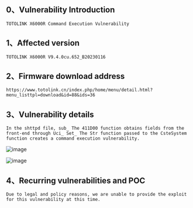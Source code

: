 ## 0、Vulnerability Introduction

```
TOTOLINK X6000R Command Execution Vulnerability
```

## 1、Affected version

```
TOTOLINK X6000R V9.4.0cu.652_B20230116
```

## 2、Firmware download address

```
https://www.totolink.cn/index.php/home/menu/detail.html?menu_listtpl=download&id=88&ids=36
```

## 3、Vulnerability details

```
In the shttpd file, sub_ The 411D00 function obtains fields from the front-end through Uci_ Set_ The Str function passed to the CsteSystem function creates a command execution vulnerability.
```

![image](https://github.com/XYIYM/Digging/blob/main/TOTOLINK/X6000R/8/upload/image-20231018110926283.png)

![image](https://github.com/XYIYM/Digging/blob/main/TOTOLINK/X6000R/8/upload/image-20231018110940148.png)

## 4、Recurring vulnerabilities and POC

```
Due to legal and policy reasons, we are unable to provide the exploit for this vulnerability at this time.
```
